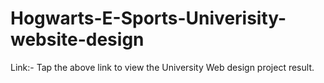 # Hogwarts-E-Sports-Univerisity-website-design

Link:- 
Tap the above link to view the University Web design project result.
